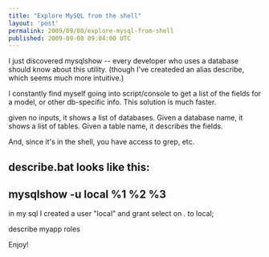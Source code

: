 ```yaml
---
title: "Explore MySQL from the shell"
layout: 'post'
permalink: 2009/09/08/explore-mysql-from-shell
published: 2009-09-08 09:04:00 UTC
---
```

I just discovered mysqlshow -- every developer who uses a database should know about this utility. (though I've createded an alias describe, which seems much more intuitive.)

I constantly find myself going into script/console to get a list of the fields for a model, or other db-specific info. This solution is much faster.

given no inputs, it shows a list of databases.
Given a database name, it shows a list of tables.
Given a table name, it describes the fields.

And, since it's in the shell, you have access to grep, etc.

describe.bat looks like this:
---
mysqlshow -u local %1 %2 %3
---

in my sql I created a user &quot;local&quot; and grant select on *.* to local;

describe myapp roles

Enjoy!
